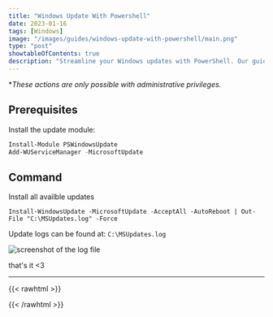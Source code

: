 ```yaml
---
title: "Windows Update With Powershell"
date: 2023-01-16
tags: [Windows]
image: "/images/guides/windows-update-with-powershell/main.png"
type: "post"
showtableOfContents: true
description: "Streamline your Windows updates with PowerShell. Our guide shows you how to automate the update process and keep your system up-to-date with ease."
---
```


**These actions are only possible with administrative privileges.*

## Prerequisites
Install the update module: 
```powershell
Install-Module PSWindowsUpdate
Add-WUServiceManager -MicrosoftUpdate
```

## Command
Install all availble updates 
```
Install-WindowsUpdate -MicrosoftUpdate -AcceptAll -AutoReboot | Out-File "C:\MSUpdates.log" -Force
```
Update logs can be found at: ```C:\MSUpdates.log```

![screenshot of the log file](/images/guides/windows-update-with-powershell/2023.png)

that's it <3

----

{{< rawhtml >}} 
<script src="https://utteranc.es/client.js"
        repo="mansoorbarri/website"
        issue-term="title"
        theme="github-light"
        crossorigin="anonymous"
        async>
</script>
{{< /rawhtml >}}
